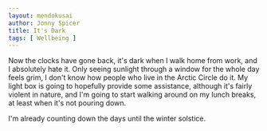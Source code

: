 ```yaml
---
layout: mendokusai
author: Jonny Spicer
title: It's Dark
tags: [ Wellbeing ]
---
```

Now the clocks have gone back, it's dark when I walk home from work, and I absolutely hate it. Only seeing sunlight through a window for the whole day feels grim, I don't know how
people who live in the Arctic Circle do it. My light box is going to hopefully provide some assistance, although it's fairly violent in nature, and I'm going to start walking around
on my lunch breaks, at least when it's not pouring down.

I'm already counting down the days until the winter solstice.
